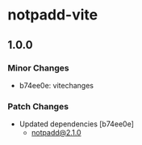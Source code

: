 # notpadd-vite

## 1.0.0

### Minor Changes

- b74ee0e: vitechanges

### Patch Changes

- Updated dependencies [b74ee0e]
  - notpadd@2.1.0
